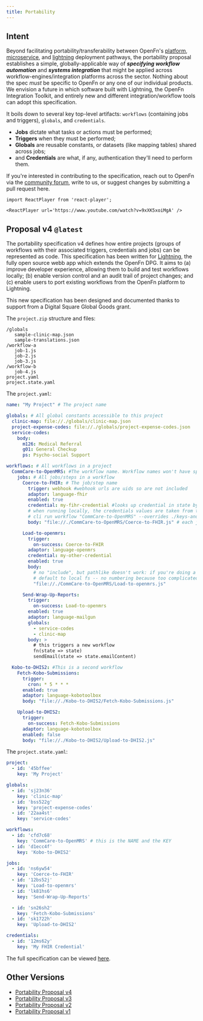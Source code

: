 ```yaml
---
title: Portability
---
```


## Intent

Beyond facilitating portability/transferability between OpenFn's
[platform](deploy/platform), [microservice](/documentation/microservice/home),
and
[lightning](https://docs.openfn.org/documentation/getting-started/integration-toolkit/#lightning-coming-soon)
deployment pathways, the portability proposal establishes a simple,
globally-applicable way of **_specifying workflow automation_** and **_systems
integration_** that might be applied across workflow-engines/integration
platforms across the sector. Nothing about the spec _must_ be specific to OpenFn
or any one of our individual products. We envision a future in which software
built with Lightning, the OpenFn Integration Toolkit, and entirely new and
different integration/workflow tools can adopt this specification.

It boils down to several key top-level artifacts: `workflows` (containing jobs
and triggers), `globals`, and `credentials`.

- **Jobs** dictate what tasks or actions must be performed;
- **Triggers** when they must be performed;
- **Globals** are reusable constants, or datasets (like mapping tables) shared
  across jobs;
- and **Credentials** are what, if any, authentication they'll need to perform
  them.

If you're interested in contributing to the specification, reach out to OpenFn
via the [community forum](https://community.openfn.org), write to us, or suggest
changes by submitting a pull request here.

```mdx-code-block
import ReactPlayer from 'react-player';

<ReactPlayer url='https://www.youtube.com/watch?v=9xXK5xoiMgA' />
```

## Proposal v4 `@latest`

The portability specification v4 defines how entire projects (groups of
workflows with their associated triggers, credentials and jobs) can be
represented as code. This specification has been written for
[Lightning](https://docs.openfn.org/documentation/getting-started/integration-toolkit/#lightning-coming-soon),
the fully open source webb app which extends the OpenFn DPG. It aims to (a)
improve developer experience, allowing them to build and test workflows locally;
(b) enable version control and an audit trail of project changes; and (c) enable
users to port existing workflows from the OpenFn platform to Lightning.

This new specification has been designed and documented thanks to support from a
Digital Square Global Goods grant.

The `project.zip` structure and files:

```
/globals
   sample-clinic-map.json
   sample-translations.json
/workflow-a
   job-1.js
   job-2.js
   job-3.js
/workflow-b
   job-4.js
project.yaml
project.state.yaml
```

The `project.yaml`:

```yaml
name: "My Project" # The project name

globals: # All global constants accessible to this project
  clinic-map: file://./globals/clinic-map.json
  project-expense-codes: file://./globals/project-expense-codes.json
  service-codes:
    body:
      m126: Medical Referral
      g01: General Checkup
      ps: Psycho-social Support

workflows: # All workflows in a project
  CommCare-to-OpenMRS: #The workflow name. Workflow names won't have spaces
    jobs: # All jobs/steps in a workflow
      Coerce-to-FHIR: # The job/step name
        trigger: webhook #webhook urls are uids so are not included
        adaptor: language-fhir
        enabled: true
        credential: my-fihr-credential #looks up credential in state by its name
        # when running locally, the credentials values are taken from the overrides file
        # cli run workflow "CommCare-to-OpenMRS" --overrides ./keys-and-values.yaml
        body: "file://./CommCare-to-OpenMRS/Coerce-to-FHIR.js" # each job job-body is stored in a separate file, within a folder for the whole workflow

      Load-to-openmrs:
        trigger:
          on-success: Coerce-to-FHIR
        adaptor: language-openmrs
        credential: my-other-credential
        enabled: true
        body:
          # no "include", but pathlike doesn't work: if you're doing a uri you need to be explicit about it
          # default to local fs -- no numbering because too complicated if users change the order
          "file://./CommCare-to-OpenMRS/Load-to-openmrs.js"

      Send-Wrap-Up-Reports:
        trigger:
          on-success: Load-to-openmrs
        enabled: true
        adaptor: language-mailgun
        globals:
          - service-codes
          - clinic-map
        body: >
          # this triggers a new workflow
          fn(state => state)
          sendEmail(state => state.emailContent)

  Kobo-to-DHIS2: #This is a second workflow
    Fetch-Kobo-Submissions:
      trigger:
        cron: * 5 * * *
      enabled: true
      adaptor: language-kobotoolbox
      body: "file://./Kobo-to-DHIS2/Fetch-Kobo-Submissions.js"

    Upload-to-DHIS2:
      trigger:
        on-success: Fetch-Kobo-Submissions
      adaptor: language-kobotoolbox
      enabled: false
      body: "file://./Kobo-to-DHIS2/Upload-to-DHIS2.js"
```

The `project.state.yaml`:

```yaml
project:
  - id: '45bffee'
    key: 'My Project'

globals:
  - id: 'sj23n36'
    key: 'clinic-map'
  - id: 'bss522g'
    key: 'project-expense-codes'
  - id: '22aa4st'
    key: 'service-codes'

workflows:
  - id: 'cfd7c68'
    key: 'CommCare-to-OpenMRS' # this is the NAME and the KEY
  - id: 'd1ecc4f'
    key: 'Kobo-to-DHIS2'

jobs:
  - id: 'ns6yw54'
    key: 'Coerce-to-FHIR'
  - id: '12bs52j'
    key: 'Load-to-openmrs'
  - id: 'lk81hs6'
    key: 'Send-Wrap-Up-Reports'

  - id: 'sn26sh2'
    key: 'Fetch-Kobo-Submissions'
  - id: 'sk1722h'
    key: 'Upload-to-DHIS2'

credentials:
  - id: '12ms62y'
    key: 'My FHIR Credential'
```

The full specification can be viewed
[here](https://github.com/OpenFn/projects-as-code).

## Other Versions

- [Portability Proposal v4](https://github.com/OpenFn/projects-as-code)
- [Portability Proposal v3](portability-versions#proposal-v3)
- [Portability Proposal v2](portability-versions#proposal-v2)
- [Portability Proposal v1](portability-versions#proposal-v1)
